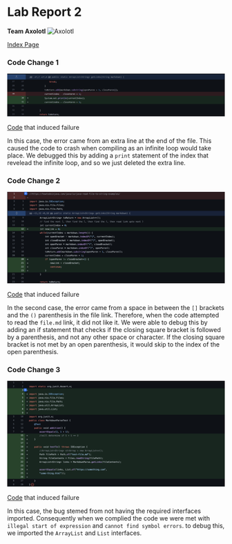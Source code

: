 # Lab Report 2
**Team Axolotl**
 ![Axolotl](https://user-images.githubusercontent.com/96553474/162535420-9fa77fb1-e2cc-42fb-a98d-479bef6edcd3.jpg)

 [Index Page](index.html)

### **Code Change 1**

![Image](CodeChange1.png)

[Code](https://github.com/kl2024/markdown-parser/blob/main/test-file.md) that induced failure

In this case, the error came from an extra line at the end of the file. This caused the code to crash when compiling as an infinite loop would take place. We debugged this by adding a ```print``` statement of the index that revelead the infinite loop, and so we just deleted the extra line.

### **Code Change 2**

![Image](CodeChange2.png)

[Code](https://github.com/kl2024/markdown-parser/blob/main/test-file2.md) that induced failure

In the second case, the error came from a space in between the ```[]``` brackets and the ```()``` parenthesis in the file link. Therefore, when the code attempted to read the ```file.md``` link, it did not like it. We were able to debug this by adding an if statement that checks if the closing square bracket is followed by a parenthesis, and not any other space or character. If the closing square bracket is not met by an open parenthesis, it would skip to the index of the open parenthesis.

### **Code Change 3**

![Image](CodeChange3.png)

[Code](https://github.com/kl2024/markdown-parser/blob/main/test-file3.md) that induced failure


In this case, the bug stemed from not having the required interfaces imported. Consequently when we complied the code we were met with ```illegal start of expression``` and ```cannot find symbol errors```. to debug this, we imported the ```ArrayList``` and ```List``` interfaces.